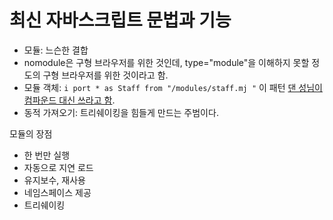 # 최신 자바스크립트 문법과 기능

- 모듈: 느슨한 결합
- nomodule은 구형 브라우저를 위한 것인데, type="module"을 이해하지 못할 정도의 구형 브라우저를 위한 것이라고 함.
- 모듈 객체: `i port * as Staff from "/modules/staff.mj "` 이 패턴 [댄 성님이 컴파운드 대신 쓰라고 함](https://github.com/vercel/next.js/issues/51593#issuecomment-1748001262).
- 동적 가져오기: 트리쉐이킹을 힘들게 만드는 주범이다.

모듈의 장점
- 한 번만 실행
- 자동으로 지연 로드
- 유지보수, 재사용
- 네임스페이스 제공
- 트리쉐이킹
